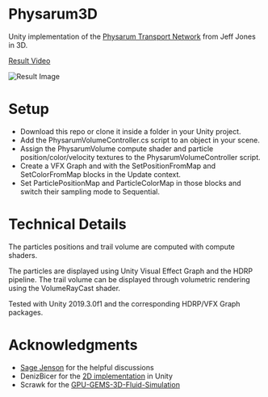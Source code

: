 # Physarum3D

Unity implementation of the [Physarum Transport Network](https://www.mitpressjournals.org/doi/abs/10.1162/artl.2010.16.2.16202) from Jeff Jones in 3D.

[Result Video](https://vimeo.com/379589358)

![Result Image](https://benoitarbelot.files.wordpress.com/2020/01/physarum3d.png)

# Setup

- Download this repo or clone it inside a folder in your Unity project.
- Add the PhysarumVolumeController.cs script to an object in your scene.
- Assign the PhysarumVolume compute shader and particle position/color/velocity textures to the PhysarumVolumeController script.
- Create a VFX Graph and with the SetPositionFromMap and SetColorFromMap blocks in the Update context.
- Set ParticlePositionMap and ParticleColorMap in those blocks and switch their sampling mode to Sequential.

# Technical Details

The particles positions and trail volume are computed with compute shaders.

The particles are displayed using Unity Visual Effect Graph and the HDRP pipeline.
The trail volume can be displayed through volumetric rendering using the VolumeRayCast shader.

Tested with Unity 2019.3.0f1 and the corresponding HDRP/VFX Graph packages.

# Acknowledgments

- [Sage Jenson](https://sagejenson.com/) for the helpful discussions
- DenizBicer for the [2D implementation](https://github.com/DenizBicer/Physarum) in Unity
- Scrawk for the [GPU-GEMS-3D-Fluid-Simulation](https://github.com/Scrawk/GPU-GEMS-3D-Fluid-Simulation)
